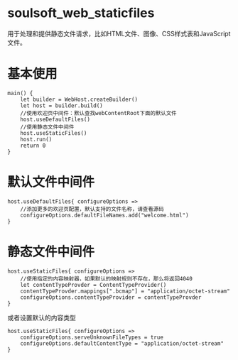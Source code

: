 # soulsoft_web_staticfiles
用于处理和提供静态文件请求，比如HTML文件、图像、CSS样式表和JavaScript文件。

# 基本使用

``` cangjie
main() {
	let builder = WebHost.createBuilder()
    let host = builder.build()
    //使用欢迎页中间件：默认查找webContentRoot下面的默认文件
    host.useDefaultFiles()
    //使用静态文件中间件
    host.useStaticFiles()
    host.run()
	return 0
}
```

# 默认文件中间件

``` cangjie
host.useDefaultFiles{ configureOptions =>
    //添加更多的欢迎页配置，默认支持的文件名称，请查看源码
    configureOptions.defaultFileNames.add("welcome.html")
}
```

# 静态文件中间件

``` cangjie
host.useStaticFiles{ configureOptions =>
    //使用指定的内容映射器，如果默认的映射规则不存在，那么将返回4040
    let contentTypeProvder = ContentTypeProvider()
    contentTypeProvder.mappings[".bcmap"] = "application/octet-stream"
    configureOptions.contentTypeProvider = contentTypeProvder
}
```

或者设置默认的内容类型

``` cangjie
host.useStaticFiles{ configureOptions =>
    configureOptions.serveUnknownFileTypes = true
    configureOptions.defaultContentType = "application/octet-stream"
}
```
